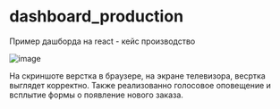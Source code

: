 # dashboard_production



Пример дашборда на react - кейс производство 

![image](https://github.com/Business-integration-CRM/dashboard_production/assets/145643307/b27ecd88-f7e2-47a2-952a-533a7714f78e)





На скриншоте верстка в браузере, на экране телевизора, весртка выглядет корректно.
Также реализованно голосовое оповещение и всплытие формы о появление нового заказа.
